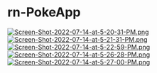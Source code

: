 # rn-PokeApp

[![Screen-Shot-2022-07-14-at-5-20-31-PM.png](https://i.postimg.cc/zBjTh8b7/Screen-Shot-2022-07-14-at-5-20-31-PM.png)](https://postimg.cc/TLKyM8c5)
[![Screen-Shot-2022-07-14-at-5-21-31-PM.png](https://i.postimg.cc/Dym1WV2Q/Screen-Shot-2022-07-14-at-5-21-31-PM.png)](https://postimg.cc/jL0D9FnC)
[![Screen-Shot-2022-07-14-at-5-22-59-PM.png](https://i.postimg.cc/hG8mFcrn/Screen-Shot-2022-07-14-at-5-22-59-PM.png)](https://postimg.cc/FfRz3t8C)
[![Screen-Shot-2022-07-14-at-5-26-28-PM.png](https://i.postimg.cc/DyWbvqgB/Screen-Shot-2022-07-14-at-5-26-28-PM.png)](https://postimg.cc/xc2dgNBz)
[![Screen-Shot-2022-07-14-at-5-27-00-PM.png](https://i.postimg.cc/kMHBp2m8/Screen-Shot-2022-07-14-at-5-27-00-PM.png)](https://postimg.cc/SjWSXNjN)